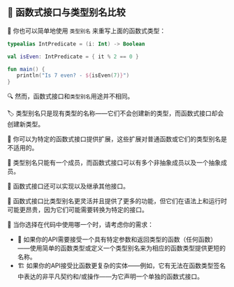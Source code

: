 ## 🔄 函数式接口与类型别名比较

🌟 你也可以简单地使用 `类型别名` 来重写上面的函数式类型：

```kotlin
typealias IntPredicate = (i: Int) -> Boolean

val isEven: IntPredicate = { it % 2 == 0 }

fun main() {
   println("Is 7 even? - ${isEven(7)}")
}
```

🔍 然而，函数式接口和`类型别名`用途并不相同。

🏷️ 类型别名只是现有类型的名称——它们不会创建新的类型，而函数式接口却会创建新类型。

🔧 你可以为特定的函数式接口提供扩展，这些扩展对普通函数或它们的类型别名是不适用的。

🧩 类型别名只能有一个成员，而函数式接口可以有多个非抽象成员以及一个抽象成员。

🔗 函数式接口还可以实现以及继承其他接口。

🌟 函数式接口比类型别名更灵活并且提供了更多的功能，但它们在语法上和运行时可能更昂贵，因为它们可能需要转换为特定的接口。

🤔 当你选择在代码中使用哪一个时，请考虑你的需求：
* 🎯 如果你的API需要接受一个具有特定参数和返回类型的函数（任何函数）——使用简单的函数类型或定义一个类型别名来为相应的函数类型提供更短的名称。
* 🏗️ 如果你的API接受比函数更复杂的实体——例如，它有无法在函数类型签名中表达的非平凡契约和/或操作——为它声明一个单独的函数式接口。